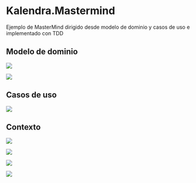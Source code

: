 # Kalendra.Mastermind
Ejemplo de MasterMind dirigido desde modelo de dominio y casos de uso e implementado con TDD

## Modelo de dominio
![](Assets/Documentation~/DomainModel-Contents.png)

![](Assets/Documentation~/DomainModel-Round.png)

## Casos de uso

![](Assets/Documentation~/UseCases.png)

## Contexto

![](Assets/Documentation~/Context-Match.png)

![](Assets/Documentation~/Context-Combinations_making.png)

![](Assets/Documentation~/Context-Make_a_combination.png)

![](Assets/Documentation~/Context-Give_guess_feedback.png)